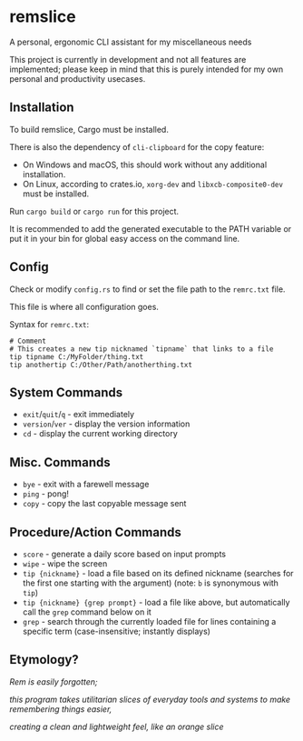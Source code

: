 # remslice

A personal, ergonomic CLI assistant for my miscellaneous needs

This project is currently in development and not all features are implemented;
please keep in mind that this is purely intended for my own personal and productivity usecases.

## Installation

To build remslice, Cargo must be installed.

There is also the dependency of `cli-clipboard` for the copy feature:
- On Windows and macOS, this should work without any additional installation.
- On Linux, according to crates.io, `xorg-dev` and `libxcb-composite0-dev` must be installed.

Run `cargo build` or `cargo run` for this project.

It is recommended to add the generated executable to the PATH variable or put it in your bin
for global easy access on the command line.

## Config

Check or modify `config.rs` to find or set the file path to the `remrc.txt` file.

This file is where all configuration goes.

Syntax for `remrc.txt`:
```
# Comment
# This creates a new tip nicknamed `tipname` that links to a file
tip tipname C:/MyFolder/thing.txt
tip anothertip C:/Other/Path/anotherthing.txt
```

## System Commands
- `exit`/`quit`/`q` - exit immediately
- `version`/`ver` - display the version information
- `cd` - display the current working directory

## Misc. Commands
- `bye` - exit with a farewell message
- `ping` - pong!
- `copy` - copy the last copyable message sent

<!-- TODO: list all -->

## Procedure/Action Commands
- `score` - generate a daily score based on input prompts
- `wipe` - wipe the screen
- `tip {nickname}` - load a file based on its defined nickname (searches for the first one starting with the argument) (note: `b` is synonymous with `tip`)
- `tip {nickname} {grep prompt}` - load a file like above, but automatically call the `grep` command below on it
- `grep` - search through the currently loaded file for lines containing a specific term (case-insensitive; instantly displays)

## Etymology?

*Rem is easily forgotten;*

*this program takes utilitarian slices of everyday tools and systems to make remembering things easier,*

*creating a clean and lightweight feel, like an orange slice*
